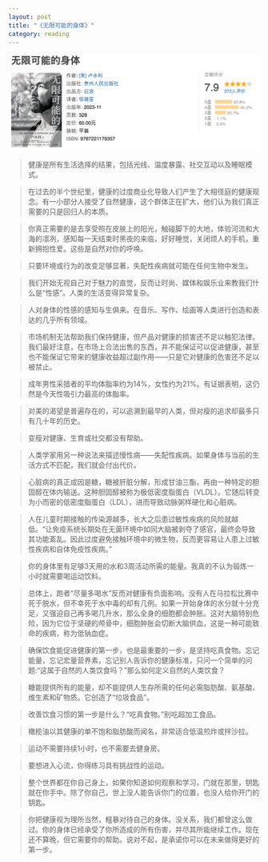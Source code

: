 ```yaml
---
layout: post
title: "《无限可能的身体》"
category: reading
---
```


![](/assets/image/reading/无限可能的身体/douban.png)



> 健康是所有生活选择的结果，包括光线、温度暴露、社交互动以及睡眠模式。



> 在过去的半个世纪里，健康的过度商业化导致人们产生了大相径庭的健康观念。有一小部分人接受了自然健康，这个群体正在扩大，他们认为我们真正需要的只是回归人的本质。



> 你真正需要的是去享受照在皮肤上的阳光，触碰脚下的大地，体验河流和大海的凛冽，感知每一天结束时黑夜的来临，好好睡觉，关闭烦人的手机，重新拥抱性爱。这些是自然对你的呼唤。



> 只要环境或行为的改变足够显著，失配性疾病就可能在任何生物中发生。



> 我们开始无视自己对于魅力的直觉，反而让时尚、媒体和娱乐业来教我们什么是“性感”。人类的生活变得异常复杂。



> 人对身体的性感的感知与生俱来。在音乐、写作、绘画等人类进行创造和表达的几乎所有领域。



> 市场机制无法帮助我们保持健康，但产品对健康的损害还不足以触犯法律。我们最好注意，在市场上合法出售的东西，并不能保证可以促进健康，甚至也不能保证它带来的健康收益超过副作用——只是它对健康的危害还不足以被禁止。



> 成年男性采猎者的平均体脂率约为14%，女性约为21%。有证据表明，这仍然是今天性吸引力最高的体脂率。



> 对美的渴望是普遍存在的，可以追溯到最早的人类，但对瘦的追求却最多只有几十年的历史。



> 变瘦对健康、生育或社交都没有帮助。



> 人类学家用另一种说法来描述慢性病——失配性疾病。如果身体与当前的生活方式不匹配，我们就会付出代价。



> 心脏病的真正成因是糖，糖被肝脏分解，形成甘油三酯，再由一种特定的胆固醇在体内输送。这种胆固醇被称为极低密度脂蛋白（VLDL）。它随后转变为小而密的低密度脂蛋白（LDL），进而导致动脉粥样硬化和心脏病。



> 人在儿童时期接触的传染源越多，长大之后患过敏性疾病的风险就越低。“让免疫系统长期处在无菌环境中如同大脑被剥夺了感官，最终会导致其功能紊乱。因此过度避免接触环境中的微生物，反而更容易让人患上过敏性疾病和自体免疫性疾病。”



> 你的身体里有足够3天用的水和3周活动所需的能量。我真的不认为锻炼一小时就需要喝运动饮料。



> 总体上，跑者“尽量多喝水”反而对健康有负面影响。没有人在马拉松比赛中死于脱水，但不幸死于水中毒的却有几例。如果一开始身体的水分就十分充足，又强迫自己再多喝几升水，那么全身的细胞都会肿胀。这对大脑特别危险，因为它位于坚硬的颅骨中，细胞肿胀会切断大脑供血，这是一种可能致命的疾病，称为低钠血症。



> 确保饮食能促进健康的第一步，也是最重要的一步，是坚持吃真食物。忘记能量，忘记宏量营养素，忘记别人告诉你的健康标准，只问一个简单的问题:“这属于自然的人类饮食吗？”那么如何定义自然的人类饮食？



> 糖能提供所有的能量，却不能提供人生存所需的任何必需脂肪酸、氨基酸、维生素和矿物质。它创造了“垃圾食品”。



> 改善饮食习惯的第一步是什么？“吃真食物。”别吃超加工食品。



> 橄榄油以其健康的单不饱和脂肪酸而闻名，非常适合低温煎炸或拌沙拉。



> 运动不需要持续1小时，也不需要去健身房。



> 要想进入心流，你得练习具有挑战性的运动。



> 整个世界都在你自己身上，如果你知道如何观察和学习，门就在那里，钥匙就在你手中。除了你自己，世上没人能告诉你门的位置，也没人给你开门的钥匙。



> 你把健康视为理所当然，粗暴对待自己的身体。没关系，我们都曾这么做过。你的身体已经承受了你所造成的所有伤害，并尽其所能继续工作。现在还不算晚，但它需要你的帮助。说对不起，是承诺你可以在未来做得更好的第一步。





